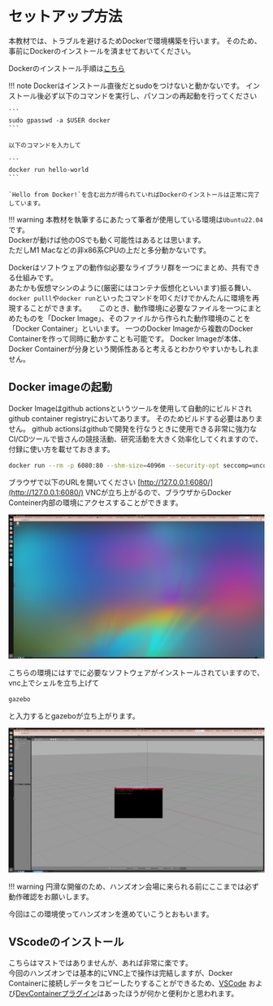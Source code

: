 # セットアップ方法

本教材では、トラブルを避けるためDockerで環境構築を行います。
そのため、事前にDockerのインストールを済ませておいてください。

Dockerのインストール手順は[こちら](https://docs.docker.com/engine/install/ubuntu/)

!!! note
    Dockerはインストール直後だとsudoをつけないと動かないです。
    インストール後必ず以下のコマンドを実行し、パソコンの再起動を行ってください
    
    ```
    sudo gpasswd -a $USER docker
    ```
    
    以下のコマンドを入力して
    
    ```
    docker run hello-world
    ```

    `Hello from Docker!`を含む出力が得られていればDockerのインストールは正常に完了しています。


!!! warning
    本教材を執筆するにあたって筆者が使用している環境は`Ubuntu22.04`です。  
    Dockerが動けば他のOSでも動く可能性はあるとは思います。  
    ただしM1 Macなどの非x86系CPUの上だと多分動かないです。  


Dockerはソフトウェアの動作似必要なライブラリ群を一つにまとめ、共有できる仕組みです。  
あたかも仮想マシンのように(厳密にはコンテナ仮想化といいます)振る舞い、`docker pulll`や`docker run`といったコマンドを叩くだけでかんたんに環境を再現することができます。　　
このとき、動作環境に必要なファイルを一つにまとめたものを「Docker Image」、そのファイルから作られた動作環境のことを「Docker Container」といいます。
一つのDocker Imageから複数のDocker Containerを作って同時に動かすことも可能です。
Docker Imageが本体、Docker Containerが分身という関係性あると考えるとわかりやすいかもしれません。

## Docker imageの起動

Docker Imageはgithub actionsというツールを使用して自動的にビルドされgithub container registryにおいてあります。
そのためビルドする必要はありません。
github actionsはgithubで開発を行なうときに使用できる非常に強力なCI/CDツールで皆さんの競技活動、研究活動を大きく効率化してくれますので、付録に使い方を載せておきます。

```bash
docker run --rm -p 6080:80 --shm-size=4096m --security-opt seccomp=unconfined ghcr.io/ouxt-polaris/ros_handson/ros_handson:latest
```

ブラウザで以下のURLを開いてください [http://127.0.0.1:6080/](http://127.0.0.1:6080/)
VNCが立ち上がるので、ブラウザからDocker Conteiner内部の環境にアクセスすることができます。

![Not Found](images/desktop.png)

こちらの環境にはすでに必要なソフトウェアがインストールされていますので、vnc上でシェルを立ち上げて

```bash
gazebo
```

と入力するとgazeboが立ち上がります。

![Not Found](images/launch_gazebo.png)

!!! warning
    円滑な開催のため、ハンズオン会場に来られる前にここまでは必ず動作確認をお願いします。  

今回はこの環境使ってハンズオンを進めていこうとおもいます。

## VScodeのインストール

こちらはマストではありませんが、あれば非常に楽です。  
今回のハンズオンでは基本的にVNC上で操作は完結しますが、Docker Containerに接続しデータをコピーしたりすることができるため、[VSCode](https://azure.microsoft.com/ja-jp/products/visual-studio-code)
および[DevContainerプラグイン](https://marketplace.visualstudio.com/items?itemName=ms-vscode-remote.remote-containers)はあったほうが何かと便利かと思われます。

